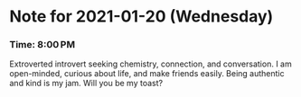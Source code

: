 # Note for 2021-01-20 (Wednesday)
### Time: 8:00 PM

Extroverted introvert seeking chemistry, connection, and conversation. I am open-minded, curious about life, and make friends easily. Being authentic and kind is my jam. Will you be my toast?
